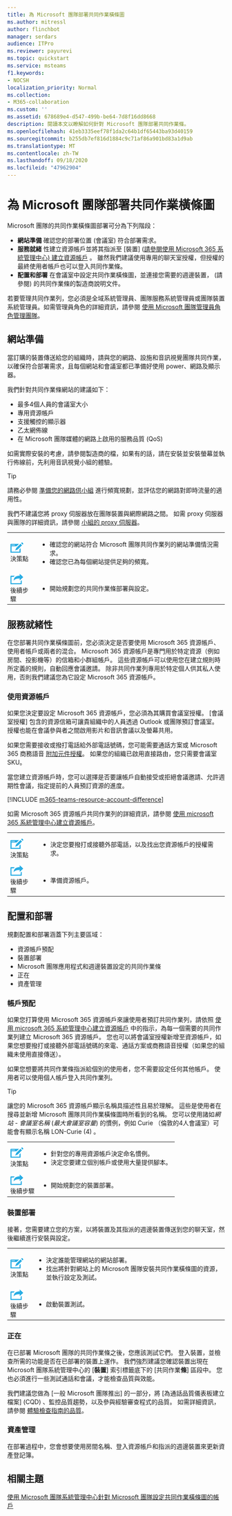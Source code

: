 ```yaml
---
title: 為 Microsoft 團隊部署共同作業橫條圖
ms.author: mitressl
author: flinchbot
manager: serdars
audience: ITPro
ms.reviewer: payurevi
ms.topic: quickstart
ms.service: msteams
f1.keywords:
- NOCSH
localization_priority: Normal
ms.collection:
- M365-collaboration
ms.custom: ''
ms.assetid: 678689e4-d547-499b-be64-7d8f16dd8668
description: 閱讀本文以瞭解如何針對 Microsoft 團隊部署共同作業條。
ms.openlocfilehash: 41eb3335eef78f1da2c64b1df65443ba93d40159
ms.sourcegitcommit: b255db7ef816d1884c9c71af86a901bd83a1d9ab
ms.translationtype: MT
ms.contentlocale: zh-TW
ms.lasthandoff: 09/18/2020
ms.locfileid: "47962904"
---
```

# <a name="deploy-collaboration-bars-for-microsoft-teams"></a>為 Microsoft 團隊部署共同作業橫條圖

Microsoft 團隊的共同作業橫條圖部署可分為下列階段：

- **網站準備** 確認您的部署位置 (會議室) 符合部署需求。
- **服務就緒** 性建立資源帳戶並將其指派至 [裝置] ([請參閱使用 Microsoft 365 系統管理中心) 建立資源帳戶](resource-account-ui.md) 。 雖然我們建議使用專用的聊天室授權，但授權的最終使用者帳戶也可以登入共同作業條。
- **配置和部署** 在會議室中設定共同作業橫條圖，並連接您需要的週邊裝置， (請參閱) 的共同作業條的製造商說明文件。

若要管理共同作業列，您必須是全域系統管理員、團隊服務系統管理員或團隊裝置系統管理員。如需管理員角色的詳細資訊，請參閱 [使用 Microsoft 團隊管理員角色管理團隊](../using-admin-roles.md)。

## <a name="site-readiness"></a>網站準備

當訂購的裝置傳送給您的組織時，請與您的網路、設施和音訊視覺團隊共同作業，以確保符合部署需求，且每個網站和會議室都已準備好使用 power、網路及顯示器。

我們針對共同作業條網站的建議如下：

- 最多4個人員的會議室大小
- 專用資源帳戶
- 支援觸控的顯示器
- 乙太網佈線
- 在 Microsoft 團隊媒體的網路上啟用的服務品質 (QoS) 

如需實際安裝的考慮，請參閱製造商的檔，如果有的話，請在安裝並安裝螢幕並執行佈線前，先利用音訊視覺小組的體驗。

> [!TIP]
> 請務必參閱 [準備您的網路供小組](../prepare-network.md) 進行頻寬規劃，並評估您的網路對即時流量的適用性。
>
> 我們不建議您將 proxy 伺服器放在團隊裝置與網際網路之間。 如需 proxy 伺服器與團隊的詳細資訊，請參閱 [小組的 proxy 伺服器](../proxy-servers-for-skype-for-business-online.md)。

|    |     |
|-----------|------------|
| ![描繪決策點的圖示](../media/audio_conferencing_image7.png) <br/>決策點|<ul><li>確認您的網站符合 Microsoft 團隊共同作業列的網站準備情況需求。</li><li>確認您已為每個網站提供足夠的頻寬。</li></ul>|
| ![描述後續步驟的圖示](../media/audio_conferencing_image9.png)<br/>後續步驟|<ul><li>開始規劃您的共同作業條部署與設定。</li></ul>|

## <a name="service-readiness"></a>服務就緒性

在您部署共同作業橫條圖前，您必須決定是否要使用 Microsoft 365 資源帳戶、使用者帳戶或兩者的混合。 Microsoft 365 資源帳戶是專門用於特定資源（例如房間、投影機等）的信箱和小群組帳戶。 這些資源帳戶可以使用您在建立規則時所定義的規則，自動回應會議邀請。 除非共同作業列專用於特定個人供其私人使用，否則我們建議您為它設定 Microsoft 365 資源帳戶。

### <a name="using-a-resource-account"></a>使用資源帳戶

如果您決定要設定 Microsoft 365 資源帳戶，您必須為其購買會議室授權。 [會議室授權] 包含的資源信箱可讓貴組織中的人員透過 Outlook 或團隊預訂會議室。 授權也能在會議參與者之間啟用影片和音訊會議以及螢幕共用。

如果您需要接收或撥打電話給外部電話號碼，您可能需要通話方案或 Microsoft 365 商務語音 [附加元件授權](https://docs.microsoft.com/microsoftteams/teams-add-on-licensing/microsoft-teams-add-on-licensing?tabs=small-business)。 如果您的組織已啟用直接路由，您只需要會議室 SKU。

當您建立資源帳戶時，您可以選擇是否要讓帳戶自動接受或拒絕會議邀請、允許週期性會議，指定提前的人員預訂資源的進度。

[!INCLUDE [m365-teams-resource-account-difference](../includes/m365-teams-resource-account-difference.md)]

如需 Microsoft 365 資源帳戶共同作業列的詳細資訊，請參閱 [使用 microsoft 365 系統管理中心建立資源帳戶](resource-account-ui.md)。

|    |     |
|-----------|------------|
| ![描繪決策點的圖示](../media/audio_conferencing_image7.png) <br/>決策點|<ul><li>決定您要撥打或接聽外部電話，以及找出您資源帳戶的授權需求。</li></ul>|
| ![描述後續步驟的圖示](../media/audio_conferencing_image9.png)<br/>後續步驟|<ul><li>準備資源帳戶。</li></ul>|

## <a name="configuration-and-deployment"></a>配置和部署

規劃配置和部署涵蓋下列主要區域：

- 資源帳戶預配
- 裝置部署
- Microsoft 團隊應用程式和週邊裝置設定的共同作業條
- 正在
- 資產管理

### <a name="account-provisioning"></a>帳戶預配

如果您打算使用 Microsoft 365 資源帳戶來讓使用者預訂共同作業列，請依照 [使用 microsoft 365 系統管理中心建立資源帳戶](resource-account-ui.md) 中的指示，為每一個需要的共同作業列建立 Microsoft 365 資源帳戶。 您也可以將會議室授權新增至資源帳戶，如果您想要撥打或接聽外部電話號碼的來電、通話方案或商務語音授權（如果您的組織未使用直接傳送）。

如果您想要將共同作業條指派給個別的使用者，您不需要設定任何其他帳戶。 使用者可以使用個人帳戶登入共同作業列。

> [!TIP]
> 讓您的 Microsoft 365 資源帳戶顯示名稱具描述性且易於理解。 這些是使用者在搜尋並新增 Microsoft 團隊共同作業橫條圖時所看到的名稱。 您可以使用諸如*網站* - *會議室名稱* (*最大會議室容量*) 的慣例，例如 Curie （倫敦的4人會議室）可能會有顯示名稱 LON-Curie (4) 。

|    |     |
|-----------|------------|
| ![描繪決策點的圖示](../media/audio_conferencing_image7.png) <br/>決策點|<ul><li>針對您的專用資源帳戶決定命名慣例。</li><li>決定您要建立個別帳戶或使用大量提供腳本。</li></ul>|
| ![描述後續步驟的圖示](../media/audio_conferencing_image9.png)<br/>後續步驟|<ul><li>開始規劃您的裝置部署。</li></ul>|

### <a name="device-deployment"></a>裝置部署

接著，您需要建立您的方案，以將裝置及其指派的週邊裝置傳送到您的聊天室，然後繼續進行安裝與設定。

|    |     |
|-----------|------------|
| ![描繪決策點的圖示](../media/audio_conferencing_image7.png) <br/>決策點|<ul><li>決定誰能管理網站的網站部署。</li><li> 找出將針對網站上的 Microsoft 團隊安裝共同作業橫條圖的資源，並執行設定及測試。</li></ul>|
| ![描述後續步驟的圖示](../media/audio_conferencing_image9.png)<br/>後續步驟|<ul><li>啟動裝置測試。</li></ul>|

### <a name="testing"></a>正在

在已部署 Microsoft 團隊的共同作業條之後，您應該測試它們。 登入裝置，並檢查所需的功能是否在已部署的裝置上運作。 我們強烈建議您確認裝置出現在 Microsoft 團隊系統管理中心的 [**裝置**] 索引標籤底下的 [共同作業**條**] 區段中。 您也必須進行一些測試通話和會議，才能檢查品質與效能。

我們建議您做為 [一般 Microsoft 團隊推出] 的一部分，將 [為通話品質儀表板建立檔案] (CQD) 、監控品質趨勢，以及參與經驗審查程式的品質。 如需詳細資訊，請參閱 [體驗檢查指南的品質](https://aka.ms/qerguide)。

### <a name="asset-management"></a>資產管理

在部署過程中，您會想要使用房間名稱、登入資源帳戶和指派的週邊裝置來更新資產登記簿。

## <a name="related-topics"></a>相關主題

[使用 Microsoft 團隊系統管理中心針對 Microsoft 團隊設定共同作業橫條圖的帳戶](resource-account-ui.md)

<!-- [Configure accounts for collaboration bars for Microsoft Teams using PowerShell](resource-account-ps.md) -->
